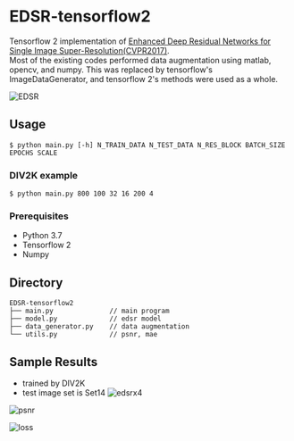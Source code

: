 # EDSR-tensorflow2
Tensorflow 2 implementation of [Enhanced Deep Residual Networks for Single Image Super-Resolution(CVPR2017)](https://arxiv.org/abs/1707.02921).  
Most of the existing codes performed data augmentation using matlab, opencv, and numpy. This was replaced by tensorflow's ImageDataGenerator, and tensorflow 2's methods were used as a whole.

![EDSR](https://github.com/Saafke/EDSR_Tensorflow/raw/master/images/EDSR.png?raw=true)

## Usage
```
$ python main.py [-h] N_TRAIN_DATA N_TEST_DATA N_RES_BLOCK BATCH_SIZE EPOCHS SCALE
```
### DIV2K example
```
$ python main.py 800 100 32 16 200 4
```
### Prerequisites
- Python 3.7
- Tensorflow 2
- Numpy

## Directory
```
EDSR-tensorflow2
├── main.py              // main program
├── model.py             // edsr model
├── data_generator.py    // data augmentation
└── utils.py             // psnr, mae
```

## Sample Results
- trained by DIV2K
- test image set is Set14
![edsrx4](https://user-images.githubusercontent.com/45455072/91146276-a05a4a00-e6f1-11ea-8d36-3c1235a842d8.png)
  
![psnr](https://user-images.githubusercontent.com/45455072/91146286-a6e8c180-e6f1-11ea-85c0-b4f45d953f6e.png)
  
![loss](https://user-images.githubusercontent.com/45455072/91146297-a819ee80-e6f1-11ea-9791-1e4e5c07a52c.png)